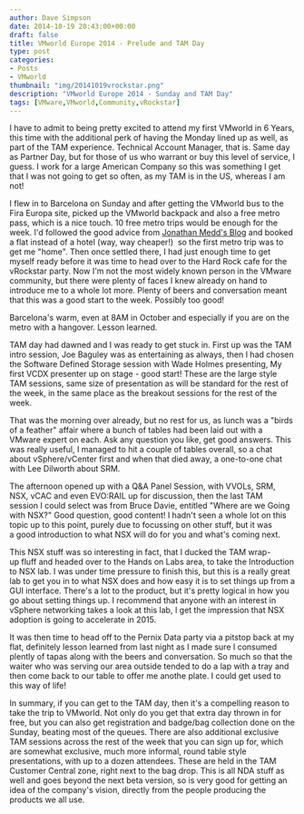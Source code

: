 ```yaml
---
author: Dave Simpson
date: 2014-10-19 20:43:00+00:00
draft: false
title: VMworld Europe 2014 - Prelude and TAM Day
type: post
categories:
- Posts
- VMworld
thumbnail: "img/20141019vrockstar.png"
description: "VMworld Europe 2014 - Sunday and TAM Day"
tags: [VMware,VMworld,Community,vRockstar]
---
```


I have to admit to being pretty excited to attend my first VMworld in 6 Years, this time with the additional perk of having the Monday lined up as well, as part of the TAM experience. Technical Account Manager, that is. Same day as Partner Day, but for those of us who warrant or buy this level of service, I guess. I work for a large American Company so this was something I get that I was not going to get so often, as my TAM is in the US, whereas I am not!  
  
I flew in to Barcelona on Sunday and after getting the VMworld bus to the Fira Europa site, picked up the VMworld backpack and also a free metro pass, which is a nice touch. 10 free metro trips would be enough for the week. I'd followed the good advice from [Jonathan Medd's Blog](http://www.jonathanmedd.net/2014/08/attending-vmworld-europe.html) and booked a flat instead of a hotel (way, way cheaper!)  so the first metro trip was to get me "home". Then once settled there, I had just enough time to get myself ready before it was time to head over to the Hard Rock cafe for the vRockstar party. Now I'm not the most widely known person in the VMware community, but there were plenty of faces I knew already on hand to introduce me to a whole lot more. Plenty of beers and conversation meant that this was a good start to the week. Possibly too good!  
  
Barcelona's warm, even at 8AM in October and especially if you are on the metro with a hangover. Lesson learned.   
  
TAM day had dawned and I was ready to get stuck in. First up was the TAM intro session, Joe Baguley was as entertaining as always, then I had chosen the Software Defined Storage session with Wade Holmes presenting, My first VCDX presenter up on stage - good start! These are the large style TAM sessions, same size of presentation as will be standard for the rest of the week, in the same place as the breakout sessions for the rest of the week.  
  
That was the morning over already, but no rest for us, as lunch was a "birds of a feather" affair where a bunch of tables had been laid out with a VMware expert on each. Ask any question you like, get good answers. This was really useful, I managed to hit a couple of tables overall, so a chat about vSphere/vCenter first and when that died away, a one-to-one chat with Lee Dilworth about SRM.   
  
The afternoon opened up with a Q&A Panel Session, with VVOLs, SRM, NSX, vCAC and even EVO:RAIL up for discussion, then the last TAM session I could select was from Bruce Davie, entitled "Where are we Going with NSX?" Good question, good content! I hadn't seen a whole lot on this topic up to this point, purely due to focussing on other stuff, but it was a good introduction to what NSX will do for you and what's coming next.   
  
This NSX stuff was so interesting in fact, that I ducked the TAM wrap-up fluff and headed over to the Hands on Labs area, to take the Introduction to NSX lab. I was under time pressure to finish this, but this is a really great lab to get you in to what NSX does and how easy it is to set things up from a GUI interface. There's a lot to the product, but it's pretty logical in how you go about setting things up. I recommend that anyone with an interest in vSphere networking takes a look at this lab, I get the impression that NSX adoption is going to accelerate in 2015.  
  
It was then time to head off to the Pernix Data party via a pitstop back at my flat, definitely lesson learned from last night as I made sure I consumed plently of tapas along with the beers and conversation. So much so that the waiter who was serving our area outside tended to do a lap with a tray and then come back to our table to offer me anothe plate. I could get used to this way of life!  
  
In summary, if you can get to the TAM day, then it's a compelling reason to take the trip to VMworld. Not only do you get that extra day thrown in for free, but you can also get registration and badge/bag collection done on the Sunday, beating most of the queues. There are also additional exclusive TAM sessions across the rest of the week that you can sign up for, which are somewhat exclusive, much more informal, round table style presentations, with up to a dozen attendees. These are held in the TAM Customer Central zone, right next to the bag drop. This is all NDA stuff as well and goes beyond the next beta version, so is very good for getting an idea of the company's vision, directly from the people producing the products we all use.
